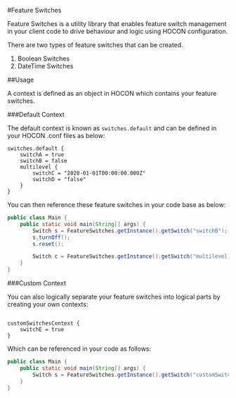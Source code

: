 #Feature Switches

Feature Switches is a utility library that enables feature switch management in your client code to drive behaviour and logic using HOCON configuration.

There are two types of feature switches that can be created.
1. Boolean Switches
2. DateTime Switches

##Usage

A context is defined as an object in HOCON which contains your feature switches.

###Default Context

The default context is known as `switches.default` and can be defined in your HOCON .conf files as below:
``` HOCON
switches.default {
    switchA = true
    switchB = false
    multilevel {
        switchC = "2020-01-01T00:00:00.000Z"
        switchD = "false"
    }
}
```

You can then reference these feature switches in your code base as below:

```java
public class Main {
    public static void main(String[] args) {
        Switch s = FeatureSwitches.getInstance().getSwitch("switchB"); //true
        s.turnOff();
        s.reset();

        Switch c = FeatureSwitches.getInstance().getSwitch("multilevel.switchC"); //true
    }
}
```

###Custom Context

You can also logically separate your feature switches into logical parts by creating your own contexts:
```HOCON

customSwitchesContext {
    switchE = true
}
```

Which can be referenced in your code as follows:
```java
public class Main {
    public static void main(String[] args) {
        Switch s = FeatureSwitches.getInstance().getSwitch("customSwitchesContext" , "switchE"); //true
    }
}
```
